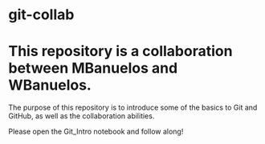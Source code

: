 # git-collab
# This repository is a collaboration between MBanuelos and WBanuelos.
The purpose of this repository is to introduce some of the basics to Git and GitHub, as well as the collaboration abilities.

Please open the Git_Intro notebook and follow along!
